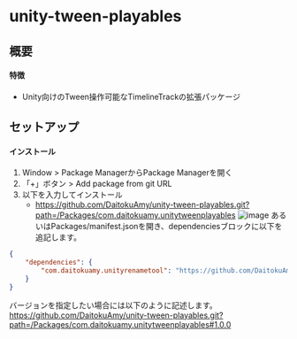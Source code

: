 # unity-tween-playables

## 概要
#### 特徴
* Unity向けのTween操作可能なTimelineTrackの拡張パッケージ
## セットアップ
#### インストール
1. Window > Package ManagerからPackage Managerを開く
2. 「+」ボタン > Add package from git URL
3. 以下を入力してインストール
   * https://github.com/DaitokuAmy/unity-tween-playables.git?path=/Packages/com.daitokuamy.unitytweenplayables
   ![image](https://user-images.githubusercontent.com/6957962/209446846-c9b35922-d8cb-4ba3-961b-52a81515c808.png)
あるいはPackages/manifest.jsonを開き、dependenciesブロックに以下を追記します。
```json
{
    "dependencies": {
        "com.daitokuamy.unityrenametool": "https://github.com/DaitokuAmy/unity-tween-playables.git?path=/Packages/com.daitokuamy.unitytweenplayables"
    }
}
```
バージョンを指定したい場合には以下のように記述します。  
https://github.com/DaitokuAmy/unity-tween-playables.git?path=/Packages/com.daitokuamy.unitytweenplayables#1.0.0
